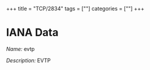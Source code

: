 +++
title = "TCP/2834"
tags = [""]
categories = [""]
+++

# IANA Data

_Name:_ evtp

_Description:_ EVTP

